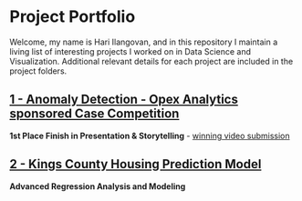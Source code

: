 # Project Portfolio

Welcome, my name is Hari Ilangovan, and in this repository I maintain a living list of interesting projects I worked on in Data Science and Visualization. Additional relevant details for each project are included in the project folders.

## [1 - Anomaly Detection - Opex Analytics sponsored Case Competition](https://github.com/LifeOfHi/project-portfolio/tree/master/Project%201%20-%20Opex%20Analytics%20Case)

**1st Place Finish in Presentation & Storytelling** - [winning video submission](https://spark.adobe.com/video/NSes6Wi9eP6oY)

## [2 - Kings County Housing Prediction Model](https://github.com/LifeOfHi/project-portfolio/tree/master/Project%202%20-%20Housing%20Price%20Analysis)

**Advanced Regression Analysis and Modeling**
